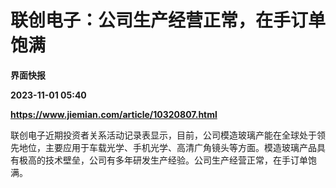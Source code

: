 # 联创电子：公司生产经营正常，在手订单饱满
**界面快报**

**2023-11-01 05:40**

**https://www.jiemian.com/article/10320807.html**

联创电子近期投资者关系活动记录表显示，目前，公司模造玻璃产能在全球处于领先地位，主要应用于车载光学、手机光学、高清广角镜头等方面。模造玻璃产品具有极高的技术壁垒，公司有多年研发生产经验。公司生产经营正常，在手订单饱满。